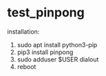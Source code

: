 # test_pinpong

installation:

1. sudo apt install python3-pip
2. pip3 install pinpong
3. sudo adduser $USER dialout
4. reboot
